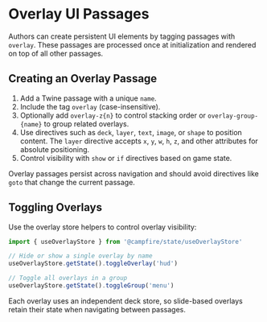 # Overlay UI Passages

Authors can create persistent UI elements by tagging passages with `overlay`.
These passages are processed once at initialization and rendered on top of all
other passages.

## Creating an Overlay Passage

1. Add a Twine passage with a unique `name`.
2. Include the tag `overlay` (case-insensitive).
3. Optionally add `overlay-z{n}` to control stacking order or
   `overlay-group-{name}` to group related overlays.
4. Use directives such as `deck`, `layer`, `text`, `image`, or `shape` to
   position content. The `layer` directive accepts `x`, `y`, `w`, `h`, `z`, and
   other attributes for absolute positioning.
5. Control visibility with `show` or `if` directives based on game state.

Overlay passages persist across navigation and should avoid directives like
`goto` that change the current passage.

## Toggling Overlays

Use the overlay store helpers to control overlay visibility:

```ts
import { useOverlayStore } from '@campfire/state/useOverlayStore'

// Hide or show a single overlay by name
useOverlayStore.getState().toggleOverlay('hud')

// Toggle all overlays in a group
useOverlayStore.getState().toggleGroup('menu')
```

Each overlay uses an independent deck store, so slide-based overlays retain
their state when navigating between passages.
